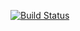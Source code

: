 
[![Build Status](https://travis-ci.org/OpenSO2/so2live.svg?branch=master)](https://travis-ci.org/OpenSO2/so2live)
